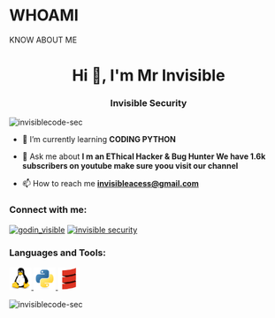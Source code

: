 # WHOAMI
KNOW ABOUT ME

<h1 align="center">Hi 👋, I'm Mr Invisible</h1>
<h3 align="center">Invisible Security</h3>

<p align="left"> <img src="https://komarev.com/ghpvc/?username=invisiblecode-sec&label=Profile%20views&color=0e75b6&style=flat" alt="invisiblecode-sec" /> </p>

- 🌱 I’m currently learning **CODING PYTHON**

- 💬 Ask me about **I m an EThical Hacker & Bug Hunter We have 1.6k subscribers on youtube make sure yoou visit our channel**

- 📫 How to reach me **invisibleacess@gmail.com**

<h3 align="left">Connect with me:</h3>
<p align="left">
<a href="https://instagram.com/godin_visible" target="blank"><img align="center" src="https://raw.githubusercontent.com/rahuldkjain/github-profile-readme-generator/master/src/images/icons/Social/instagram.svg" alt="godin_visible" height="30" width="40" /></a>
<a href="https://www.youtube.com/c/invisible security" target="blank"><img align="center" src="https://raw.githubusercontent.com/rahuldkjain/github-profile-readme-generator/master/src/images/icons/Social/youtube.svg" alt="invisible security" height="30" width="40" /></a>
</p>

<h3 align="left">Languages and Tools:</h3>
<p align="left"> <a href="https://www.linux.org/" target="_blank" rel="noreferrer"> <img src="https://raw.githubusercontent.com/devicons/devicon/master/icons/linux/linux-original.svg" alt="linux" width="40" height="40"/> </a> <a href="https://www.python.org" target="_blank" rel="noreferrer"> <img src="https://raw.githubusercontent.com/devicons/devicon/master/icons/python/python-original.svg" alt="python" width="40" height="40"/> </a> <a href="https://www.scala-lang.org" target="_blank" rel="noreferrer"> <img src="https://raw.githubusercontent.com/devicons/devicon/master/icons/scala/scala-original.svg" alt="scala" width="40" height="40"/> </a> </p>

<p><img align="center" src="https://github-readme-stats.vercel.app/api/top-langs?username=invisiblecode-sec&show_icons=true&locale=en&layout=compact" alt="invisiblecode-sec" /></p>


